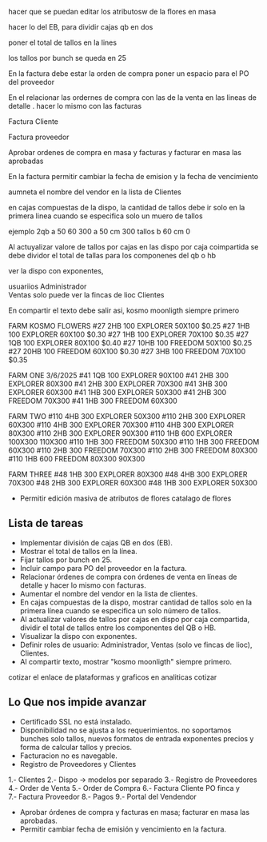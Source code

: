 hacer que se puedan editar los atributosw de la flores en masa

hacer lo del EB, para dividir cajas qb en dos

poner el total de tallos en la lines 

los tallos por bunch se queda en 25


En la factura debe estar la orden de compra poner un espacio para el PO del proveedor 


En el relacionar las ordernes de compra con las de la venta en las lineas de detalle . hacer lo mismo con las facturas

Factura Cliente

Factura proveedor


Aprobar ordenes de compra en masa y facturas y facturar en masa las aprobadas


En la factura permitir cambiar la fecha de emision y la fecha de vencimiento

aumneta el nombre del vendor en la lista de Clientes

en cajas compuestas de la dispo, la cantidad de tallos debe ir solo en la primera linea cuando se especifica solo un muero de tallos

ejemplo 
2qb a 50 60 300 
a 50 cm 300 tallos
b 60 cm 0 


Al actuyalizar valore de tallos por cajas en las dispo por caja coimpartida se debe dividor el total de tallas para los componenes del qb o hb



ver la dispo con exponentes,




usuariios
    Administrador   
    Ventas  solo puede ver la fincas de lioc 
    Clientes


En compartir el texto debe salir asi, kosmo moonligth siempre primero



FARM KOSMO FLOWERS
#27 2HB 100 EXPLORER 50X100 $0.25
#27 1HB 100 EXPLORER 60X100 $0.30
#27 1HB 100 EXPLORER 70X100 $0.35
#27 1QB 100 EXPLORER 80X100 $0.40
#27 10HB 100 FREEDOM 50X100 $0.25
#27 20HB 100 FREEDOM 60X100 $0.30
#27 3HB 100 FREEDOM 70X100 $0.35

FARM ONE 3/6/2025
#41 1QB 100 EXPLORER 90X100
#41 2HB 300 EXPLORER 80X300
#41 2HB 300 EXPLORER 70X300
#41 3HB 300 EXPLORER 60X300
#41 1HB 300 EXPLORER 50X300
#41 2HB 300 FREEDOM 70X300
#41 1HB 300 FREEDOM 60X300

FARM TWO
#110 4HB 300 EXPLORER 50X300
#110 2HB 300 EXPLORER 60X300
#110 4HB 300 EXPLORER 70X300
#110 4HB 300 EXPLORER 80X300
#110 2HB 300 EXPLORER 90X300
#110 1HB 600 EXPLORER 100X300 110X300
#110 1HB 300 FREEDOM 50X300
#110 1HB 300 FREEDOM 60X300
#110 2HB 300 FREEDOM 70X300
#110 2HB 300 FREEDOM 80X300
#110 1HB 600 FREEDOM 80X300 90X300

FARM THREE
#48 1HB 300 EXPLORER 80X300
#48 4HB 300 EXPLORER 70X300
#48 2HB 300 EXPLORER 60X300
#48 1HB 300 EXPLORER 50X300

- Permitir edición masiva de atributos de flores catalago de flores 

## Lista de tareas
- Implementar división de cajas QB en dos (EB).
- Mostrar el total de tallos en la línea.
- Fijar tallos por bunch en 25.
- Incluir campo para PO del proveedor en la factura.
- Relacionar órdenes de compra con órdenes de venta en líneas de detalle y hacer lo mismo con facturas.
- Aumentar el nombre del vendor en la lista de clientes.
- En cajas compuestas de la dispo, mostrar cantidad de tallos solo en la primera línea cuando se especifica un solo número de tallos.
- Al actualizar valores de tallos por cajas en dispo por caja compartida, dividir el total de tallos entre los componentes del QB o HB.
- Visualizar la dispo con exponentes.
- Definir roles de usuario: Administrador, Ventas (solo ve fincas de lioc), Clientes.
- Al compartir texto, mostrar "kosmo moonligth" siempre primero.

cotizar el enlace de plataformas y graficos en analiticas 
cotizar 

## Lo Que nos impide avanzar
- Certificado SSL no está instalado.
- Disponibilidad no se ajusta a los requerimientos. no soportamos bunches solo tallos, nuevos formatos de entrada exponentes precios y forma de calcular tallos y precios.
- Facturacion no es navegable.
- Registro de Proveedores y Clientes

1.- Clientes
2.- Dispo ->  modelos por separado
3.- Registro de Proveedores 
4.- Order de Venta 
5.- Order de Compra
6.- Factura Cliente PO finca y  
7.- Factura Proveedor
8.- Pagos
9.- Portal del Vendendor



- Aprobar órdenes de compra y facturas en masa; facturar en masa las aprobadas.
- Permitir cambiar fecha de emisión y vencimiento en la factura.
